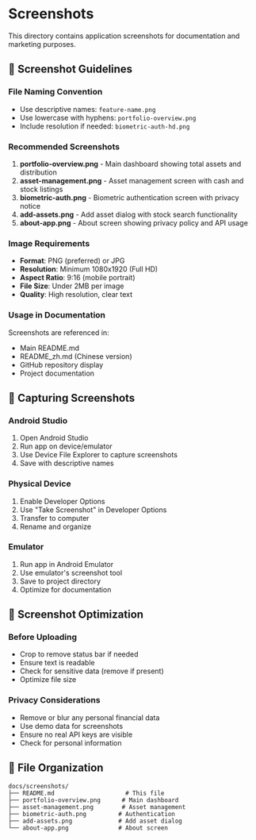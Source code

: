 # Screenshots

This directory contains application screenshots for documentation and marketing purposes.

## 📱 Screenshot Guidelines

### File Naming Convention
- Use descriptive names: `feature-name.png`
- Use lowercase with hyphens: `portfolio-overview.png`
- Include resolution if needed: `biometric-auth-hd.png`

### Recommended Screenshots

1. **portfolio-overview.png** - Main dashboard showing total assets and distribution
2. **asset-management.png** - Asset management screen with cash and stock listings
3. **biometric-auth.png** - Biometric authentication screen with privacy notice
4. **add-assets.png** - Add asset dialog with stock search functionality
5. **about-app.png** - About screen showing privacy policy and API usage

### Image Requirements
- **Format**: PNG (preferred) or JPG
- **Resolution**: Minimum 1080x1920 (Full HD)
- **Aspect Ratio**: 9:16 (mobile portrait)
- **File Size**: Under 2MB per image
- **Quality**: High resolution, clear text

### Usage in Documentation
Screenshots are referenced in:
- Main README.md
- README_zh.md (Chinese version)
- GitHub repository display
- Project documentation

## 📸 Capturing Screenshots

### Android Studio
1. Open Android Studio
2. Run app on device/emulator
3. Use Device File Explorer to capture screenshots
4. Save with descriptive names

### Physical Device
1. Enable Developer Options
2. Use "Take Screenshot" in Developer Options
3. Transfer to computer
4. Rename and organize

### Emulator
1. Run app in Android Emulator
2. Use emulator's screenshot tool
3. Save to project directory
4. Optimize for documentation

## 🎨 Screenshot Optimization

### Before Uploading
- Crop to remove status bar if needed
- Ensure text is readable
- Check for sensitive data (remove if present)
- Optimize file size

### Privacy Considerations
- Remove or blur any personal financial data
- Use demo data for screenshots
- Ensure no real API keys are visible
- Check for personal information

## 📁 File Organization

```
docs/screenshots/
├── README.md                    # This file
├── portfolio-overview.png      # Main dashboard
├── asset-management.png        # Asset management
├── biometric-auth.png         # Authentication
├── add-assets.png             # Add asset dialog
└── about-app.png              # About screen
```
